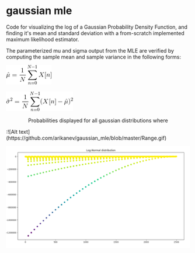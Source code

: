 # gaussian mle

Code for visualizing the log of a Gaussian Probability Density Function, and finding it's mean and standard deviation with a from-scratch implemented maximum likelihood estimator. 

The parameterized mu and sigma output from the MLE are verified by computing the sample mean and sample variance in the following forms:

![Alt text](https://github.com/arikanev/gaussian_mle/blob/master/SampleMean.gif)
<br></br>
![Alt text](https://github.com/arikanev/gaussian_mle/blob/master/SampleVariance.gif)



<p align="center"> Probabilities displayed for all gaussian distributions where </p>:![Alt text](https://github.com/arikanev/gaussian_mle/blob/master/Range.gif)

![Alt text](https://github.com/arikanev/gaussian_mle/blob/master/Log-Norm_sample.png)
